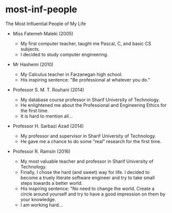 # most-inf-people
The Most Influential People of My Life


* Miss Fatemeh Maleki (2005)
  - My first computer teacher, taught me Pascal, C, and basic CS subjects.
  - I decided to study computer engineering.


* Mr Hashemi (2010)
  - My Calculus teacher in Farzanegan high school.
  - His inspiring sentence: "Be professional at whatever you do."


* Professor S. M. T. Rouhani (2014)
  - My database course professor in Sharif University of Technology.
  - He enlightened me about the Professional and Engineering Ethics for the first time.
  - It is hard to mention all...


* Professor H. Sarbazi Azad (2014)
  - My professor and supervisor in Sharif University of Technology.
  - He gave me a chance to do some "real" research for the first time.


* Professor R. Ramsin (2016)
  - My most valuable teacher and professor in Sharif University of Technology.
  - Finally, I chose the hard (and sweet) way for life. I decided to become a truely literate software engineer and  try to take small steps towards a better world.
  - His inspiring sentence: "No need to change the world. Create a circle around yourself and try to have a good impression on them by your knowledge.
  - I am working hard...

